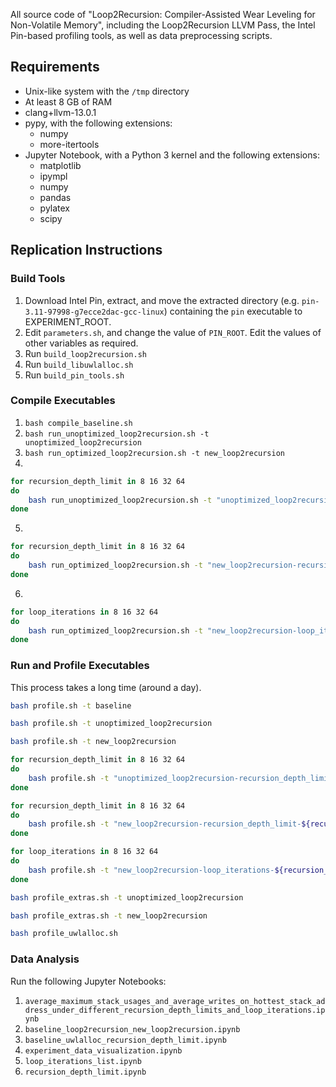All source code of "Loop2Recursion: Compiler-Assisted Wear Leveling for Non-Volatile Memory", including the Loop2Recursion LLVM Pass, the Intel Pin-based profiling tools, as well as data preprocessing scripts.

## Requirements

- Unix-like system with the `/tmp` directory
- At least 8 GB of RAM
- clang+llvm-13.0.1
- pypy, with the following extensions:
  - numpy
  - more-itertools
- Jupyter Notebook, with a Python 3 kernel and the following extensions:
  - matplotlib
  - ipympl
  - numpy
  - pandas
  - pylatex
  - scipy

## Replication Instructions

### Build Tools

1. Download Intel Pin, extract, and move the extracted directory (e.g. `pin-3.11-97998-g7ecce2dac-gcc-linux`) containing the `pin` executable to EXPERIMENT_ROOT.
2. Edit `parameters.sh`, and change the value of `PIN_ROOT`. Edit the values of other variables as required.
3. Run `build_loop2recursion.sh`
4. Run `build_libuwlalloc.sh`
5. Run `build_pin_tools.sh`

### Compile Executables

1. `bash compile_baseline.sh`
2. `bash run_unoptimized_loop2recursion.sh -t unoptimized_loop2recursion`
3. `bash run_optimized_loop2recursion.sh -t new_loop2recursion`
4. 

```bash
for recursion_depth_limit in 8 16 32 64
do
    bash run_unoptimized_loop2recursion.sh -t "unoptimized_loop2recursion-recursion_depth_limit-${recursion_depth_limit}" -p "-recursion-depth-limit ${recursion_depth_limit}"
done
```

5.

```bash
for recursion_depth_limit in 8 16 32 64
do
    bash run_optimized_loop2recursion.sh -t "new_loop2recursion-recursion_depth_limit-${recursion_depth_limit}" -p "-recursion-depth-limit ${recursion_depth_limit}"
done
```

6.

```bash
for loop_iterations in 8 16 32 64
do
    bash run_optimized_loop2recursion.sh -t "new_loop2recursion-loop_iterations-${loop_iterations}" -p "-loop-iterations ${loop_iterations}"
done
```

### Run and Profile Executables

This process takes a long time (around a day).

```bash
bash profile.sh -t baseline

bash profile.sh -t unoptimized_loop2recursion

bash profile.sh -t new_loop2recursion

for recursion_depth_limit in 8 16 32 64
do
    bash profile.sh -t "unoptimized_loop2recursion-recursion_depth_limit-${recursion_depth_limit}"
done

for recursion_depth_limit in 8 16 32 64
do
    bash profile.sh -t "new_loop2recursion-recursion_depth_limit-${recursion_depth_limit}"
done

for loop_iterations in 8 16 32 64
do
    bash profile.sh -t "new_loop2recursion-loop_iterations-${recursion_depth_limit}"
done
```

```bash
bash profile_extras.sh -t unoptimized_loop2recursion

bash profile_extras.sh -t new_loop2recursion
```

```bash
bash profile_uwlalloc.sh
```

### Data Analysis

Run the following Jupyter Notebooks:

1. `average_maximum_stack_usages_and_average_writes_on_hottest_stack_address_under_different_recursion_depth_limits_and_loop_iterations.ipynb`
2. `baseline_loop2recursion_new_loop2recursion.ipynb`
3. `baseline_uwlalloc_recursion_depth_limit.ipynb`
4. `experiment_data_visualization.ipynb`
5. `loop_iterations_list.ipynb`
6. `recursion_depth_limit.ipynb`
